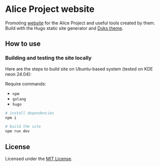 # Alice Project website

Promoting [website](https://alicenovel.web.app) for the Alice Project and useful tools created by them. Build with the Hugo static site generator and [Doks theme](https://getdoks.org).

## How to use

### Building and testing the site locally

Here are the steps to build site on Ubuntu-based system (tested on KDE neon 24.04):

Require commands:

- `npm`
- `golang`
- `hugo`

```sh
# install dependencies
npm i

# build the site
npm run dev
```

## License

Licensed under the [MIT License](LICENSE).
